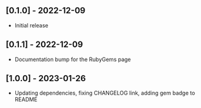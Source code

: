 ## [0.1.0] - 2022-12-09

- Initial release

## [0.1.1] - 2022-12-09

- Documentation bump for the RubyGems page

## [1.0.0] - 2023-01-26

- Updating dependencies, fixing CHANGELOG link, adding gem badge to README
